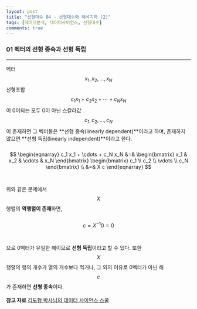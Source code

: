 ```yaml
---
layout: post
title: "선형대수 04 - 선형대수와 해석기하 (2)"
tags: [데이터분석, 데이터사이언스, 선형대수]
comments: true
---
```

### 01 벡터의 선형 종속과 선형 독립
- - -
벡터 $$x_1, x_2, \ldots, x_N$$ 선형조합 $$c_1 x_1 + c_2 x_2 + \cdots + c_N x_N$$이 0이되는 모두 0이 아닌 스칼라값 $$c_1, c_2, \ldots, c_N$$이 존재하면 그 벡터들은 **선형 종속(linearly dependent)**이라고 하며, 존재하지 않으면 **선형 독립(linearly independent)**이라고 한다.<br />
<br />
$$ \begin{eqnarray}
c_1 x_1 + \cdots + c_N x_N
&=&
\begin{bmatrix} x_1 & x_2 & \cdots & x_N \end{bmatrix} 
\begin{bmatrix} c_1 \\ c_2 \\ \vdots \\ c_N \end{bmatrix}
\\
&=& X c
\end{eqnarray} $$<br />
<br />
위와 같은 문제에서 $$X$$행렬의 **역행렬이 존재**하면,<br />
<br />
$$c = X^{-1}0 = 0$$<br />
<br />
으로 0벡터가 유일한 해이므로 **선형 독립**이라고 할 수 있다. 또한 $$X$$행렬의 행의 개수가 열의 개수보다 적거나, 그 외의 이유로 0벡터가 아닌 해 $$c$$가 존재하면 **선형 종속**이다.<br />
<br />
**참고 자료**
[김도형 박사님의 데이터 사이언스 스쿨](https://datascienceschool.net/view-notebook/41138b1b54454caf819d9288d26560c7/)


